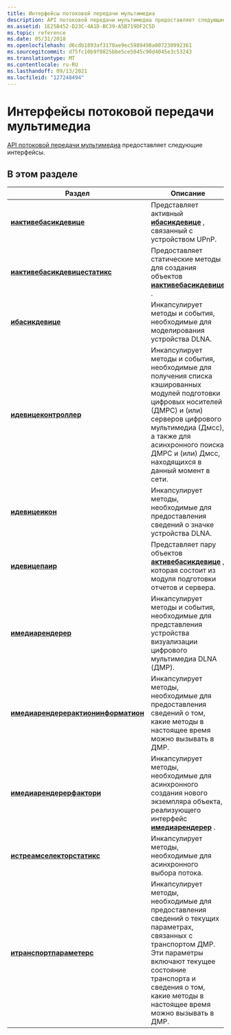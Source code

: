```yaml
---
title: Интерфейсы потоковой передачи мультимедиа
description: API потоковой передачи мультимедиа предоставляет следующие интерфейсы.
ms.assetid: 1E25B452-D23C-4A1D-BC39-A5B719DF2C5D
ms.topic: reference
ms.date: 05/31/2018
ms.openlocfilehash: d6cdb1893af3170ae9ec5989498a007230992361
ms.sourcegitcommit: d75fc10b9f0825bbe5ce5045c90d4045e3c53243
ms.translationtype: MT
ms.contentlocale: ru-RU
ms.lasthandoff: 09/13/2021
ms.locfileid: "127248494"
---
```

# <a name="media-streaming-interfaces"></a>Интерфейсы потоковой передачи мультимедиа

[API потоковой передачи мультимедиа](media-streaming-api-portal.md) предоставляет следующие интерфейсы.

## <a name="in-this-section"></a>В этом разделе



| Раздел                                                                                 | Описание                                                                                                                                                                                                                                           |
|---------------------------------------------------------------------------------------|-------------------------------------------------------------------------------------------------------------------------------------------------------------------------------------------------------------------------------------------------------|
| [**иактивебасикдевице**](/previous-versions/windows/desktop/api/windows.media.streaming/nn-windows-media-streaming-iactivebasicdevice)<br/>                           | Представляет активный [**ибасикдевице**](ibasicdevice.md) , связанный с устройством UPnP. <br/>                                                                                                                                          |
| [**иактивебасикдевицестатикс**](/previous-versions/windows/desktop/api/windows.media.streaming/nn-windows-media-streaming-iactivebasicdevicestatics)<br/>             | Предоставляет статические методы для создания объектов [**иактивебасикдевице**](/previous-versions/windows/desktop/api/windows.media.streaming/nn-windows-media-streaming-iactivebasicdevice) . <br/>                                                                                                                                            |
| [**ибасикдевице**](ibasicdevice.md)<br/>                                       | Инкапсулирует методы и события, необходимые для моделирования устройства DLNA.<br/>                                                                                                                                                                         |
| [**идевицеконтроллер**](/previous-versions/windows/desktop/api/windows.media.streaming/nn-windows-media-streaming-idevicecontroller)<br/>                             | Инкапсулирует методы и события, необходимые для получения списка кэшированных модулей подготовки цифровых носителей (ДМРС) и (или) серверов цифрового мультимедиа (Дмсс), а также для асинхронного поиска ДМРС и (или) Дмсс, находящихся в данный момент в сети.<br/>              |
| [**идевицеикон**](/previous-versions/windows/desktop/api/windows.media.streaming/nn-windows-media-streaming-ideviceicon)<br/>                                         | Инкапсулирует методы, необходимые для предоставления сведений о значке устройства DLNA.<br/>                                                                                                                                                    |
| [**идевицепаир**](/previous-versions/windows/desktop/api/windows.media.streaming/nn-windows-media-streaming-idevicepair)<br/>                                         | Представляет пару объектов [**активебасикдевице**](/previous-versions/windows/desktop/legacy/dn385755(v=vs.85)) , которая состоит из модуля подготовки отчетов и сервера.<br/>                                                                                                                 |
| [**имедиарендерер**](imediarenderer.md)<br/>                                   | Инкапсулирует методы и события, необходимые для представления устройства визуализации цифрового мультимедиа DLNA (ДМР).<br/>                                                                                                                                        |
| [**имедиарендерерактионинформатион**](/previous-versions/windows/desktop/api/windows.media.streaming/nn-windows-media-streaming-imediarendereractioninformation)<br/> | Инкапсулирует методы, необходимые для предоставления сведений о том, какие методы в настоящее время можно вызывать в ДМР.<br/>                                                                                                                             |
| [**имедиарендерерфактори**](/previous-versions/windows/desktop/api/windows.media.streaming/nn-windows-media-streaming-imediarendererfactory)<br/>                     | Инкапсулирует методы, необходимые для асинхронного создания нового экземпляра объекта, реализующего интерфейс [**имедиарендерер**](imediarenderer.md) .<br/>                                                                               |
| [**истреамселекторстатикс**](/previous-versions/windows/desktop/api/windows.media.streaming/nn-windows-media-streaming-istreamselectorstatics)<br/>                   | Инкапсулирует методы, необходимые для асинхронного выбора потока.<br/>                                                                                                                                                                         |
| [**итранспортпараметерс**](/previous-versions/windows/desktop/api/windows.media.streaming/nn-windows-media-streaming-itransportparameters)<br/>                       | Инкапсулирует методы, необходимые для предоставления сведений о текущих параметрах, связанных с транспортом ДМР. Эти параметры включают текущее состояние транспорта и сведения о том, какие методы в настоящее время можно вызывать в ДМР.<br/> |



 

 

